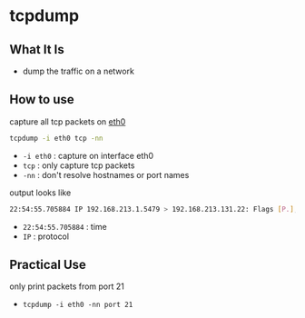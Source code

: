 # tcpdump

## What It Is

- dump the traffic on a network

## How to use

capture all tcp packets on [eth0](computer-network-network-interface.md)

```sh
tcpdump -i eth0 tcp -nn
```

- `-i eth0` : capture on interface eth0
- `tcp` : only capture tcp packets
- `-nn` : don't resolve hostnames or port names

output looks like

```sh
22:54:55.705884 IP 192.168.213.1.5479 > 192.168.213.131.22: Flags [P.], seq 421:481, ack 3324, win 4099, length 60
```

- `22:54:55.705884` : time
- `IP` : protocol



## Practical Use

only print packets from port 21

-  `tcpdump -i eth0 -nn port 21`